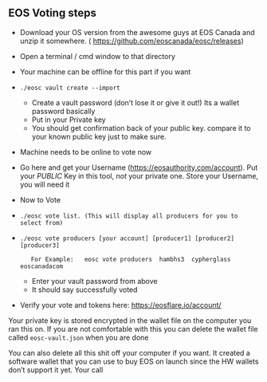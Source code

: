 ## EOS Voting steps

* Download your OS version from the awesome guys at EOS Canada and unzip it somewhere. ( https://github.com/eoscanada/eosc/releases)
* Open a terminal / cmd window to that directory
* Your machine can be offline for this part if you want
* ```./eosc vault create --import```
  * Create a vault password (don’t lose it or give it out!) Its a wallet password basically
  * Put in your Private key
  * You should get confirmation back of your public key.  compare it to your known public key just to make sure.
* Machine needs to be online to vote now
* Go here and get your Username (https://eosauthority.com/account).  Put your *PUBLIC* Key in this tool, *not* your private one.  Store your Username, you will need it
* Now to Vote
* ```./eosc vote list. (This will display all producers for you to select from)```
* ```./eosc vote producers [your account] [producer1] [producer2] [producer3]```

         For Example:   eosc vote producers  hambhs3  cypherglass eoscanadacom
  * Enter your vault password from above
  * It should say successfully voted
* Verify your vote and tokens here:  https://eosflare.io/account/<your account name>

Your private key is stored encrypted in the wallet file on the computer you ran this on.  If you are not comfortable with this you can delete the wallet file called `eosc-vault.json` when you are done

You can also delete all this shit off your computer if you want.  It created a software wallet that you can use to buy EOS on launch since the HW wallets don’t support it yet.   Your call
